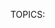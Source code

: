TOPICS: <script>

# `<script>`

The **HTML `<script>` element** is used to embed or reference executable code; this is typically
used to embed or refer to JavaScript code. The `<script>` element can also be used with other
languages, such as WebGL's GLSL shader programming language.

## Technical Summary

|  |  |
| :-- | :-- |
| **Content categories** | *Metadata content*, *Flow content*, *Phrasing content*. |
| **Permitted content** | Dynamic script such as `text/javascript`. |
| **Tag omission** | None, both the starting and ending tag are mandatory. |
| **Permitted parents** | Any element that accepts *metadata content*, or any element that accepts *phrasing content*. |
| **Permitted ARIA** | roles None |
| **DOM interface** | **`HTMLScriptElement` ** |

## Attributes

This element includes the [global attributes](/en/webfrontend/HTML_Global_Attributes).

| Attribute | Description |
| :-- | :-- |
| `async` | This is a Boolean attribute indicating that the browser should, if possible, load the script asynchronously.<br>**error:** This attribute must not be used if the `src` attribute is absent (i.e. for inline scripts). If it is included in this case it will have no effect.<br>Browsers usually assume the worst case scenario and load scripts synchronously, (i.e. `async="false"`) during HTML parsing.<br>Dynamically inserted scripts (using `document.createElement()`) load asynchronously by default, so to turn on synchronous loading (i.e. scripts load in the order they were inserted) set `async="false"`.<br>See Browser compatibility for notes on browser support. See Also Async scripts for asm.js. |
| `crossorigin` | Normal script elements pass minimal information to the `window.onerror` for scripts which do not pass the standard CORS checks. To allow error logging for sites which use a separate domain for static media, use this attribute. See CORS settings attributes for a more descriptive explanation of its valid arguments. |
| `defer` | This Boolean attribute is set to indicate to a browser that the script is meant to be executed after the document has been parsed, but before firing `DOMContentLoaded`.<br>Scripts with the `defer` attribute will prevent the `DOMContentLoaded` event from firing until the script has loaded and finished evaluating.<br>**error:** This attribute must not be used if the src attribute is absent (i.e. for inline scripts), in this case it would have no effect. To achieve a similar effect for dynamically inserted scripts use `async="false"` instead. Scripts with the `defer` attribute will execute in the order in which they appear in the document. |
| `integrity` | This attribute contains inline metadata that a user agent can use to verify that a fetched resource has been delivered free of unexpected manipulation. See Subresource Integrity. |
| `nomodule` | This Boolean attribute is set to indicate that the script should not be executed in browsers that support ES2015 modules — in effect, this can be used to serve fallback scripts to older browsers that do not support modular JavaScript code. |
| `nonce` |A cryptographic nonce (number used once) to whitelist inline scripts in a script-src Content-Security-Policy. The server must generate a unique nonce value each time it transmits a policy. It is critical to provide a nonce that cannot be guessed as bypassing a resource's policy is otherwise trivial. |
| `referrerpolicy` | Indicates which referrer to send when fetching the script, or resources fetched by the script:<br>`no-referrer`: The `Referer` header will not be sent.<br>`no-referrer-when-downgrade` (default): The `Referer` header will not be sent to origins without TLS (HTTPS).<br>`origin`: The sent referrer will be limited to the origin of the referring page: its scheme, host, and port.<br>`origin-when-cross-origin`: The referrer sent to other origins will be limited to the scheme, the host, and the port. Navigations on the same origin will still include the path.<br>`same-origin`: A referrer will be sent for same origin, but cross-origin requests will contain no referrer information.<br>`strict-origin`: Only send the origin of the document as the referrer when the protocol security level stays the same (e.g. HTTPS→HTTPS), but don't send it to a less secure destination (e.g. HTTPS→HTTP).<br>`strict-origin-when-cross-origin`: Send a full URL when performing a same-origin request, but only send the origin when the protocol security level stays the same (e.g.HTTPS→HTTPS), and send no header to a less secure destination (e.g. HTTPS→HTTP).<br>`unsafe-url`: The referrer will include the origin and the path (but not the fragment, password, or username). This value is unsafe, because it leaks origins and paths from TLS-protected resources to insecure origins.<br>**Note:** An empty string value (`""`) is both the default value, and a fallback value if `referrerpolicy` is not supported. If `referrerpolicy` is not explicitly specified on the `<script>` element, it will adopt a higher-level referrer policy, i.e. one set on the whole document or domain. If a higher-level policy is not available, the empty string is treated as being equivalent to `no-referrer-when-downgrade`. |
| `src` | This attribute specifies the URI of an external script; this can be used as an alternative to embedding a script directly within a document.<br>**error:**If a `script` element has a `src` attribute specified, it should not have a script embedded inside its TOPICS since it can lead to unexpected behavior. The unexpected behavior is because it is only the JavaScript in the file referenced in the `src` attribute that will be added to the HTML page. |
| `type` | This attribute indicates the type of script represented. The value of this attribute will be in one of the following categories. |

- **Omitted or a JavaScript MIME type**: This indicates the script is JavaScript. The HTML5
specification urges authors to omit the attribute rather than provide a redundant MIME type.
In earlier browsers, this identified the scripting language of the embedded or
imported (via the `src` attribute) code. JavaScript MIME types are listed in the specification.
- **module**: Causes the code to be treated as a JavaScript module. The processing of the script
contents is not affected by the `charset` and `defer` attributes. For information on using `module`,
see our JavaScript modules guide.
- **Any other value**: The embedded content is treated as a data block which won't be processed by
the browser. Developers must use a valid MIME type that is not a JavaScript MIME type to denote data
blocks. The `src` attribute will be ignored.

!!! warn "Don't try this at home"
    Note: in Firefox you could specify the version of JavaScript contained in a `<script>`
    element by including a non-standard `version` parameter inside the type attribute — for example
    `type="text/javascript;version=1.8"`. This has been removed in Firefox 59 (see bug 1428745).

## Notes

Scripts without `async` , `defer` or `type="module"` attributes, as well as inline scripts,
are fetched and executed immediately, before the browser continues to parse the page.

The script should be served with the `text/javascript` MIME type, but browsers are lenient and
only block them if the script is served with an image type (`image/*`); a video type (`video/*`);
an audio (`audio/*`) type; or `text/csv`. If the script is blocked, an `error` is sent to the
element, if not a `load` event is sent.

## Examples

### Basic Usage

These examples show how to import script using the `<script>` element in both HTML4 and HTML5.

```html
<!-- HTML4 -->
<script type="text/javascript" src="javascript.js"></script>

<!-- HTML5 -->
<script src="javascript.js"></script>
```

### Module Fallback

Browsers that support the `module` value for the `type` attribute ignore any script with a `nomodule`
attribute. That enables you to use module scripts while also providing `nomodule`-marked fallback
scripts for non-supporting browsers.

```html
<script type="module" src="main.js"></script>
<script nomodule src="fallback.js"></script>
```
